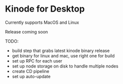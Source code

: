 # Kinode for Desktop

Currently supports MacOS and Linux

Release coming soon


TODO:

- build step that grabs latest kinode binary release
- get binary for linux and mac, use right one for build
- set up RPC for each user
- set up node storage on disk to handle multiple nodes
- create CD pipeline
- set up auto-update